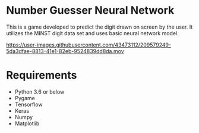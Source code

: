 # Number Guesser Neural Network

This is a game developed to predict the digit drawn on screen by the user. It utilizes the MINST digit data set and uses basic neural network model. 

https://user-images.githubusercontent.com/43473112/209579249-5da3dfae-8813-41e1-82eb-9524839dd8da.mov

# Requirements
- Python 3.6 or below
- Pygame
- Tensorflow
- Keras
- Numpy
- Matplotlib
